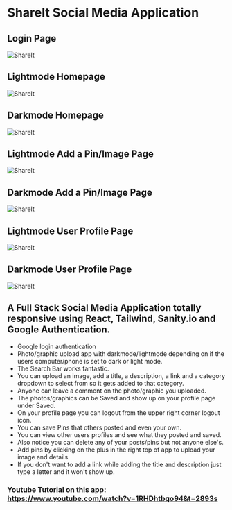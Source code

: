 # ShareIt Social Media Application

## Login Page
![ShareIt](https://expertdesign.cc/share-it/login.jpg)

## Lightmode Homepage
![ShareIt](https://expertdesign.cc/share-it/screenshot-lightmode.jpg)
## Darkmode Homepage
![ShareIt](https://expertdesign.cc/share-it/screenshot-darkmode.jpg)

## Lightmode Add a Pin/Image Page
![ShareIt](https://expertdesign.cc/share-it/screenshot-upload-image--page-lightmode.jpg)

## Darkmode Add a Pin/Image Page
![ShareIt](https://expertdesign.cc/share-it/screenshot-upload-image--page-darkmode.jpg)

## Lightmode User Profile Page
![ShareIt](https://expertdesign.cc/share-it/screenshot-user-profile-page-lightmode.jpg)

## Darkmode User Profile Page
![ShareIt](https://expertdesign.cc/share-it/screenshot-user-profile-page-darkmode.jpg)

## A Full Stack Social Media Application totally responsive using React, Tailwind, Sanity.io and Google Authentication.

- Google login authentication
- Photo/graphic upload app with darkmode/lightmode depending on if the users computer/phone is set to dark or light mode.
- The Search Bar works fantastic.
- You can upload an image, add a title, a description, a link and a category dropdown to select from so it gets added to that category.
- Anyone can leave a comment on the photo/graphic you uploaded. 
- The photos/graphics can be Saved and show up on your profile page under Saved.
- On your profile page you can logout from the upper right corner logout icon.
- You can save Pins that others posted and even your own.
- You can view other users profiles and see what they posted and saved. 
- Also notice you can delete any of your posts/pins but not anyone else's. 
- Add pins by clicking on the plus in the right top of app to upload your image and details.
- If you don't want to add a link while adding the title and description just type a letter and it won't show up.

### Youtube Tutorial on this app: https://www.youtube.com/watch?v=1RHDhtbqo94&t=2893s
